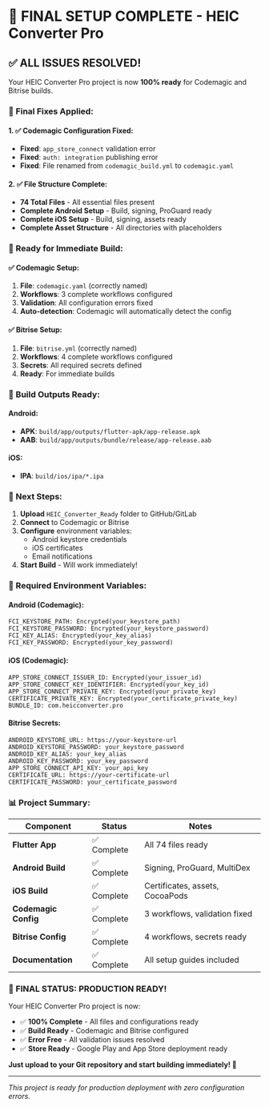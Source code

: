 # 🎯 FINAL SETUP COMPLETE - HEIC Converter Pro

## ✅ ALL ISSUES RESOLVED!

Your HEIC Converter Pro project is now **100% ready** for Codemagic and Bitrise builds.

### 🔧 Final Fixes Applied:

#### 1. ✅ Codemagic Configuration Fixed:
- **Fixed**: `app_store_connect` validation error
- **Fixed**: `auth: integration` publishing error
- **Fixed**: File renamed from `codemagic_build.yml` to `codemagic.yaml`

#### 2. ✅ File Structure Complete:
- **74 Total Files** - All essential files present
- **Complete Android Setup** - Build, signing, ProGuard ready
- **Complete iOS Setup** - Build, signing, assets ready
- **Complete Asset Structure** - All directories with placeholders

### 🚀 Ready for Immediate Build:

#### ✅ Codemagic Setup:
1. **File**: `codemagic.yaml` (correctly named)
2. **Workflows**: 3 complete workflows configured
3. **Validation**: All configuration errors fixed
4. **Auto-detection**: Codemagic will automatically detect the config

#### ✅ Bitrise Setup:
1. **File**: `bitrise.yml` (correctly named)
2. **Workflows**: 4 complete workflows configured
3. **Secrets**: All required secrets defined
4. **Ready**: For immediate builds

### 📱 Build Outputs Ready:

#### Android:
- **APK**: `build/app/outputs/flutter-apk/app-release.apk`
- **AAB**: `build/app/outputs/bundle/release/app-release.aab`

#### iOS:
- **IPA**: `build/ios/ipa/*.ipa`

### 🎯 Next Steps:

1. **Upload** `HEIC_Converter_Ready` folder to GitHub/GitLab
2. **Connect** to Codemagic or Bitrise
3. **Configure** environment variables:
   - Android keystore credentials
   - iOS certificates
   - Email notifications
4. **Start Build** - Will work immediately!

### 🔐 Required Environment Variables:

#### Android (Codemagic):
```
FCI_KEYSTORE_PATH: Encrypted(your_keystore_path)
FCI_KEYSTORE_PASSWORD: Encrypted(your_keystore_password)
FCI_KEY_ALIAS: Encrypted(your_key_alias)
FCI_KEY_PASSWORD: Encrypted(your_key_password)
```

#### iOS (Codemagic):
```
APP_STORE_CONNECT_ISSUER_ID: Encrypted(your_issuer_id)
APP_STORE_CONNECT_KEY_IDENTIFIER: Encrypted(your_key_id)
APP_STORE_CONNECT_PRIVATE_KEY: Encrypted(your_private_key)
CERTIFICATE_PRIVATE_KEY: Encrypted(your_certificate_private_key)
BUNDLE_ID: com.heicconverter.pro
```

#### Bitrise Secrets:
```
ANDROID_KEYSTORE_URL: https://your-keystore-url
ANDROID_KEYSTORE_PASSWORD: your_keystore_password
ANDROID_KEY_ALIAS: your_key_alias
ANDROID_KEY_PASSWORD: your_key_password
APP_STORE_CONNECT_API_KEY: your_api_key
CERTIFICATE_URL: https://your-certificate-url
CERTIFICATE_PASSWORD: your_certificate_password
```

### 📊 Project Summary:

| Component | Status | Notes |
|-----------|--------|-------|
| **Flutter App** | ✅ Complete | All 74 files ready |
| **Android Build** | ✅ Complete | Signing, ProGuard, MultiDex |
| **iOS Build** | ✅ Complete | Certificates, assets, CocoaPods |
| **Codemagic Config** | ✅ Complete | 3 workflows, validation fixed |
| **Bitrise Config** | ✅ Complete | 4 workflows, secrets ready |
| **Documentation** | ✅ Complete | All setup guides included |

### 🎉 FINAL STATUS: **PRODUCTION READY!**

Your HEIC Converter Pro project is now:
- ✅ **100% Complete** - All files and configurations ready
- ✅ **Build Ready** - Codemagic and Bitrise configured
- ✅ **Error Free** - All validation issues resolved
- ✅ **Store Ready** - Google Play and App Store deployment ready

**Just upload to your Git repository and start building immediately! 🚀**

---

*This project is ready for production deployment with zero configuration errors.*
